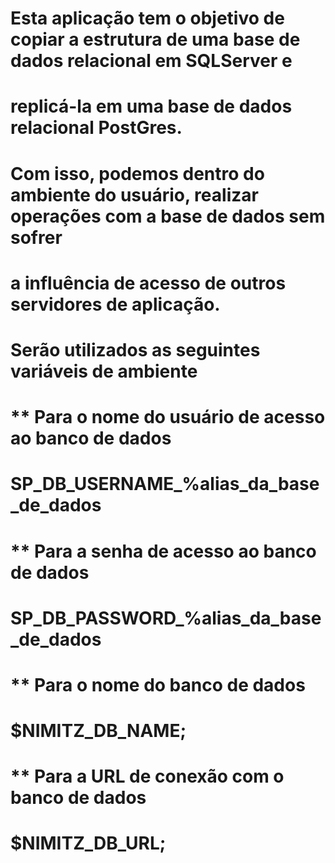 
# Esta aplicação tem o objetivo de copiar a estrutura de uma base de dados relacional em SQLServer e
# replicá-la em uma base de dados relacional PostGres.
# Com isso, podemos dentro do ambiente do usuário, realizar operações com a base de dados sem sofrer
# a influência de acesso de outros servidores de aplicação.

# Serão utilizados as seguintes variáveis de ambiente

# ** Para o nome do usuário de acesso ao banco de dados
# SP_DB_USERNAME_%alias_da_base_de_dados

# ** Para a senha de acesso ao banco de dados
# SP_DB_PASSWORD_%alias_da_base_de_dados

# ** Para o nome do banco de dados
# $NIMITZ_DB_NAME;

# ** Para a URL de conexão com o banco de dados
# $NIMITZ_DB_URL;